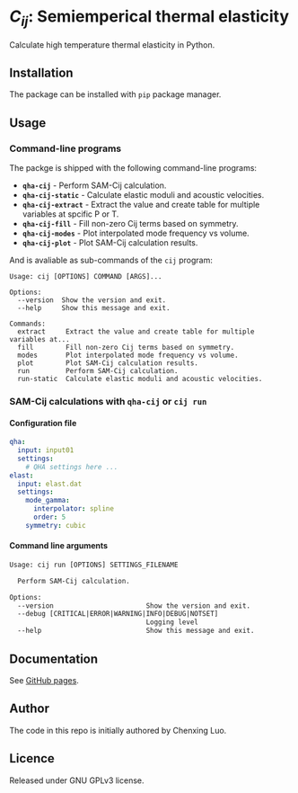 # <i>C<sub>ij</sub></i>: Semiemperical thermal elasticity

Calculate high temperature thermal elasticity in Python.

## Installation

The package can be installed with `pip` package manager.

## Usage

### Command-line programs

The packge is shipped with the following command-line programs:

- **`qha-cij`**         - Perform SAM-Cij calculation.
- **`qha-cij-static`** - Calculate elastic moduli and acoustic velocities.
- **`qha-cij-extract`**     - Extract the value and create table for multiple variables at spcific P or T.
- **`qha-cij-fill`**        - Fill non-zero Cij terms based on symmetry.
- **`qha-cij-modes`**       - Plot interpolated mode frequency vs volume.
- **`qha-cij-plot`**        - Plot SAM-Cij calculation results.

And is avaliable as sub-commands of the `cij` program:


```
Usage: cij [OPTIONS] COMMAND [ARGS]...

Options:
  --version  Show the version and exit.
  --help     Show this message and exit.

Commands:
  extract     Extract the value and create table for multiple variables at...
  fill        Fill non-zero Cij terms based on symmetry.
  modes       Plot interpolated mode frequency vs volume.
  plot        Plot SAM-Cij calculation results.
  run         Perform SAM-Cij calculation.
  run-static  Calculate elastic moduli and acoustic velocities.
```

### SAM-Cij calculations with `qha-cij` or `cij run`

#### Configuration file

```yml
qha:
  input: input01
  settings:
    # QHA settings here ...
elast:
  input: elast.dat
  settings:
    mode_gamma:
      interpolator: spline
      order: 5
    symmetry: cubic
```

#### Command line arguments

```txt
Usage: cij run [OPTIONS] SETTINGS_FILENAME

  Perform SAM-Cij calculation.

Options:
  --version                       Show the version and exit.
  --debug [CRITICAL|ERROR|WARNING|INFO|DEBUG|NOTSET]
                                  Logging level
  --help                          Show this message and exit.
```

## Documentation

See [GitHub pages][1].

[1]: https://mineralscloud.github.io/qha-cij

## Author

The code in this repo is initially authored by Chenxing Luo.

## Licence

Released under GNU GPLv3 license.